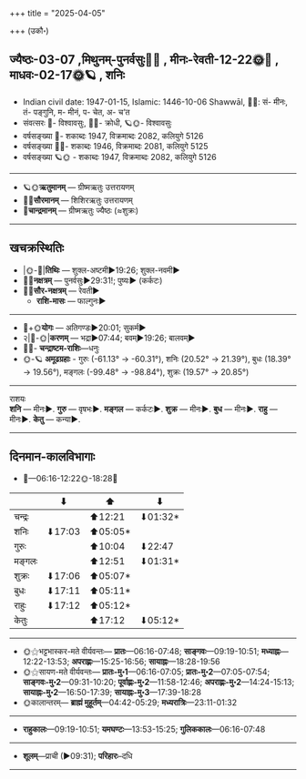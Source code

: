 +++
title = "2025-04-05"

+++
(उकौ॰)
## ज्यैष्ठः-03-07  ,मिथुनम्-पुनर्वसुः🌛🌌  ,  मीनः-रेवती-12-22🌞🌌  ,  माधवः-02-17🌞🪐  , शनिः
- Indian civil date: 1947-01-15, Islamic: 1446-10-06 Shawwāl, 🌌🌞: सं- मीनः, तं- पङ्गुनि, म- मीनं, प- चेत, अ- च’त
- संवत्सरः 🌛- विश्वावसुः, 🌌🌞- क्रोधी, 🪐🌞- विश्वावसुः
- वर्षसङ्ख्या 🌛- शकाब्दः 1947, विक्रमाब्दः 2082, कलियुगे 5126
- वर्षसङ्ख्या 🌌🌞- शकाब्दः 1946, विक्रमाब्दः 2081, कलियुगे 5125
- वर्षसङ्ख्या 🪐🌞 - शकाब्दः 1947, विक्रमाब्दः 2082, कलियुगे 5126
___________________
- 🪐🌞**ऋतुमानम्** — ग्रीष्मऋतुः उत्तरायणम्
- 🌌🌞**सौरमानम्** — शिशिरऋतुः उत्तरायणम्
- 🌛**चान्द्रमानम्** — ग्रीष्मऋतुः ज्यैष्ठः (≈शुक्रः)
___________________


## खचक्रस्थितिः
- |🌞-🌛|**तिथिः** — शुक्ल-अष्टमी►19:26; शुक्ल-नवमी►  
- 🌌🌛**नक्षत्रम्** — पुनर्वसुः►29:31!; पुष्यः► (कर्कटः)  
- 🌌🌞**सौर-नक्षत्रम्** — रेवती►  
  - **राशि-मासः** — फाल्गुनः► 
___________________
- 🌛+🌞**योगः** — अतिगण्डः►20:01; सुकर्म►  
- २|🌛-🌞|**करणम्** — भद्रा►07:44; बवम्►19:26; बालवम्►  
- 🌌🌛- **चन्द्राष्टम-राशिः**—धनुः  
- 🌞-🪐 **अमूढग्रहाः** - गुरुः (-61.13° → -60.31°), शनिः (20.52° → 21.39°), बुधः (18.39° → 19.56°), मङ्गलः (-99.48° → -98.84°), शुक्रः (19.57° → 20.85°)
___________________
राशयः  
**शनि** — मीनः►. **गुरु** — वृषभः►. **मङ्गल** — कर्कटः►. **शुक्र** — मीनः►. **बुध** — मीनः►. **राहु** — मीनः►. **केतु** — कन्या►. 
___________________


## दिनमान-कालविभागाः
- 🌅—06:16-12:22🌞-18:28🌇  

|      |⬇     |⬆     |⬇     |
|------|-----|-----|------|
|चन्द्रः|     |⬆12:21 |⬇01:32*|
|शनिः   |⬇17:03 |⬆05:05*|     |
|गुरुः  |     |⬆10:04 |⬇22:47 |
|मङ्गलः |     |⬆12:51 |⬇01:31*|
|शुक्रः |⬇17:06 |⬆05:07*|     |
|बुधः   |⬇17:11 |⬆05:11*|     |
|राहुः  |⬇17:12 |⬆05:12*|     |
|केतुः  |     |⬆17:12 |⬇05:12*|
___________________
- 🌞⚝भट्टभास्कर-मते वीर्यवन्तः— **प्रातः**—06:16-07:48; **साङ्गवः**—09:19-10:51; **मध्याह्नः**—12:22-13:53; **अपराह्णः**—15:25-16:56; **सायाह्नः**—18:28-19:56  
- 🌞⚝सायण-मते वीर्यवन्तः— **प्रातः-मु॰1**—06:16-07:05; **प्रातः-मु॰2**—07:05-07:54; **साङ्गवः-मु॰2**—09:31-10:20; **पूर्वाह्णः-मु॰2**—11:58-12:46; **अपराह्णः-मु॰2**—14:24-15:13; **सायाह्नः-मु॰2**—16:50-17:39; **सायाह्नः-मु॰3**—17:39-18:28  
- 🌞कालान्तरम्— **ब्राह्मं मुहूर्तम्**—04:42-05:29; **मध्यरात्रिः**—23:11-01:32  
___________________
- **राहुकालः**—09:19-10:51; **यमघण्टः**—13:53-15:25; **गुलिककालः**—06:16-07:48  
___________________
- **शूलम्**—प्राची (►09:31); **परिहारः**–दधि  
___________________

